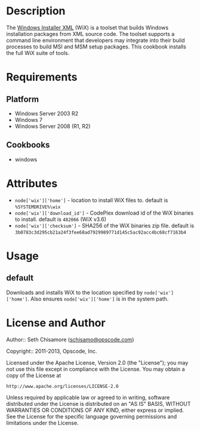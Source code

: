 Description
===========

The [Windows Installer XML](http://wix.sourceforge.net/) (WiX) is a toolset
that builds Windows installation packages from XML source code. The toolset
supports a command line environment that developers may integrate into their
build processes to build MSI and MSM setup packages. This cookbook installs the
full WiX suite of tools.

Requirements
============

Platform
--------

* Windows Server 2003 R2
* Windows 7
* Windows Server 2008 (R1, R2)

Cookbooks
---------

* windows

Attributes
==========

* `node['wix']['home']` - location to install WiX files to.  default is
  `%SYSTEMDRIVE%\wix`
* `node['wix']['download_id']` - CodePlex download id of the WiX binaries to
   install. default is `482066` (WiX v3.6)
* `node['wix']['checksum']` - SHA256 of the WiX binaries zip file. default is
  `3b0783c3d295cb21a24f3fee68ad7929989771d145c5ac92acc4bc68cf7163b4`

Usage
=====

default
-------

Downloads and installs WiX to the location specified by `node['wix']['home']`.
Also ensures `node['wix']['home']` is in the system path.

License and Author
==================

Author:: Seth Chisamore (<schisamo@opscode.com>)

Copyright:: 2011-2013, Opscode, Inc.

Licensed under the Apache License, Version 2.0 (the "License");
you may not use this file except in compliance with the License.
You may obtain a copy of the License at

    http://www.apache.org/licenses/LICENSE-2.0

Unless required by applicable law or agreed to in writing, software
distributed under the License is distributed on an "AS IS" BASIS,
WITHOUT WARRANTIES OR CONDITIONS OF ANY KIND, either express or implied.
See the License for the specific language governing permissions and
limitations under the License.

